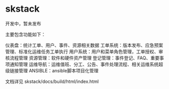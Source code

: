 # skstack
开发中，暂未发布

主要包含功能如下：

仪表盘：统计工单、用户、事件、资源相关数据
工单系统：版本发布、应急预案管理、标准化运维任务工单执行
用户系统：用户和菜单角色管理，工单授权、审核流程管理
资源管理：软件和硬件资产管理
登记管理：事件登记、FAQ、重要事项通知管理
运维导航：运维值班、分工、公告、事件处理流程、相关运维系统超级链接管理
ANSIBLE：ansible脚本项目化管理

文档详见 skstack/docs/build/html/index.html

